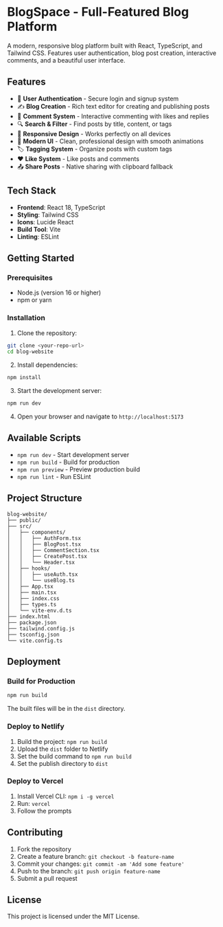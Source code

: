 # BlogSpace - Full-Featured Blog Platform

A modern, responsive blog platform built with React, TypeScript, and Tailwind CSS. Features user authentication, blog post creation, interactive comments, and a beautiful user interface.

## Features

- 🔐 **User Authentication** - Secure login and signup system
- ✍️ **Blog Creation** - Rich text editor for creating and publishing posts
- 💬 **Comment System** - Interactive commenting with likes and replies
- 🔍 **Search & Filter** - Find posts by title, content, or tags
- 📱 **Responsive Design** - Works perfectly on all devices
- 🎨 **Modern UI** - Clean, professional design with smooth animations
- 🏷️ **Tagging System** - Organize posts with custom tags
- ❤️ **Like System** - Like posts and comments
- 📤 **Share Posts** - Native sharing with clipboard fallback

## Tech Stack

- **Frontend**: React 18, TypeScript
- **Styling**: Tailwind CSS
- **Icons**: Lucide React
- **Build Tool**: Vite
- **Linting**: ESLint

## Getting Started

### Prerequisites

- Node.js (version 16 or higher)
- npm or yarn

### Installation

1. Clone the repository:
```bash
git clone <your-repo-url>
cd blog-website
```

2. Install dependencies:
```bash
npm install
```

3. Start the development server:
```bash
npm run dev
```

4. Open your browser and navigate to `http://localhost:5173`

## Available Scripts

- `npm run dev` - Start development server
- `npm run build` - Build for production
- `npm run preview` - Preview production build
- `npm run lint` - Run ESLint

## Project Structure

```
blog-website/
├── public/
├── src/
│   ├── components/
│   │   ├── AuthForm.tsx
│   │   ├── BlogPost.tsx
│   │   ├── CommentSection.tsx
│   │   ├── CreatePost.tsx
│   │   └── Header.tsx
│   ├── hooks/
│   │   ├── useAuth.tsx
│   │   └── useBlog.ts
│   ├── App.tsx
│   ├── main.tsx
│   ├── index.css
│   ├── types.ts
│   └── vite-env.d.ts
├── index.html
├── package.json
├── tailwind.config.js
├── tsconfig.json
└── vite.config.ts
```

## Deployment

### Build for Production

```bash
npm run build
```

The built files will be in the `dist` directory.

### Deploy to Netlify

1. Build the project: `npm run build`
2. Upload the `dist` folder to Netlify
3. Set the build command to `npm run build`
4. Set the publish directory to `dist`

### Deploy to Vercel

1. Install Vercel CLI: `npm i -g vercel`
2. Run: `vercel`
3. Follow the prompts

## Contributing

1. Fork the repository
2. Create a feature branch: `git checkout -b feature-name`
3. Commit your changes: `git commit -am 'Add some feature'`
4. Push to the branch: `git push origin feature-name`
5. Submit a pull request

## License

This project is licensed under the MIT License.

